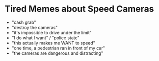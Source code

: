 # Tired Memes about Speed Cameras

- "cash grab"
- "destroy the cameras"
- "it's impossible to drive under the limit"
- "I do what I want" / "police state"
- "this actually makes me WANT to speed"
- "one time, a pedestrian ran in front of my car"
- "the cameras are dangerous and distracting"
